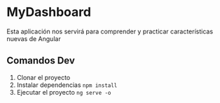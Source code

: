 # MyDashboard
Esta aplicación nos servirá para comprender y  practicar características nuevas de Angular

## Comandos Dev

1. Clonar el proyecto
2. Instalar dependencias ```npm install```
3. Ejecutar el proyecto ```ng serve -o```


